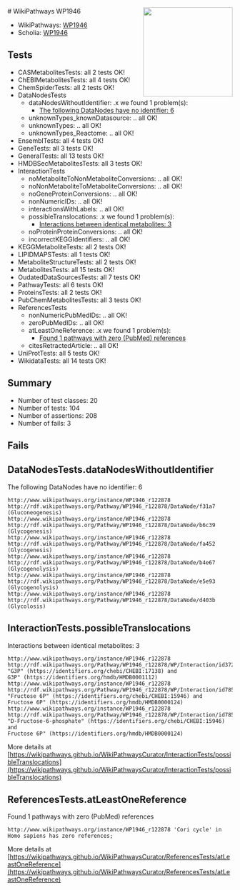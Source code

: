 <img style="float: right; width: 200px" src="https://upload.wikimedia.org/wikipedia/commons/thumb/8/83/Wplogo_with_text_500.png/640px-Wplogo_with_text_500.png" />
# WikiPathways WP1946

* WikiPathways: [WP1946](https://new.wikipathways.org/pathways/WP1946)
* Scholia: [WP1946](https://scholia.toolforge.org/wikipathways/WP1946)
## Tests
* CASMetabolitesTests: all 2 tests OK!
* ChEBIMetabolitesTests: all 4 tests OK!
* ChemSpiderTests: all 2 tests OK!
* DataNodesTests
    * dataNodesWithoutIdentifier: .x we found 1 problem(s):
        * [The following DataNodes have no identifier: 6](#d2d32fa5)
    * unknownTypes_knownDatasource: .. all OK!
    * unknownTypes: .. all OK!
    * unknownTypes_Reactome: .. all OK!
* EnsemblTests: all 4 tests OK!
* GeneTests: all 3 tests OK!
* GeneralTests: all 13 tests OK!
* HMDBSecMetabolitesTests: all 3 tests OK!
* InteractionTests
    * noMetaboliteToNonMetaboliteConversions: .. all OK!
    * noNonMetaboliteToMetaboliteConversions: .. all OK!
    * noGeneProteinConversions: .. all OK!
    * nonNumericIDs: .. all OK!
    * interactionsWithLabels: .. all OK!
    * possibleTranslocations: .x we found 1 problem(s):
        * [Interactions between identical metabolites: 3](#d59038c6)
    * noProteinProteinConversions: .. all OK!
    * incorrectKEGGIdentifiers: .. all OK!
* KEGGMetaboliteTests: all 2 tests OK!
* LIPIDMAPSTests: all 1 tests OK!
* MetaboliteStructureTests: all 2 tests OK!
* MetabolitesTests: all 15 tests OK!
* OudatedDataSourcesTests: all 7 tests OK!
* PathwayTests: all 6 tests OK!
* ProteinsTests: all 2 tests OK!
* PubChemMetabolitesTests: all 3 tests OK!
* ReferencesTests
    * nonNumericPubMedIDs: .. all OK!
    * zeroPubMedIDs: .. all OK!
    * atLeastOneReference: .x we found 1 problem(s):
        * [Found 1 pathways with zero (PubMed) references](#d0a459f0)
    * citesRetractedArticle: .. all OK!
* UniProtTests: all 5 tests OK!
* WikidataTests: all 14 tests OK!


## Summary

* Number of test classes: 20
* Number of tests: 104
* Number of assertions: 208
* Number of fails: 3

## Fails

<a name="d2d32fa5" />

## DataNodesTests.dataNodesWithoutIdentifier

The following DataNodes have no identifier: 6
```
http://www.wikipathways.org/instance/WP1946_r122878 http://rdf.wikipathways.org/Pathway/WP1946_r122878/DataNode/f31a7 (Gluconeogenesis)
http://www.wikipathways.org/instance/WP1946_r122878 http://rdf.wikipathways.org/Pathway/WP1946_r122878/DataNode/b6c39 (Glycogenesis)
http://www.wikipathways.org/instance/WP1946_r122878 http://rdf.wikipathways.org/Pathway/WP1946_r122878/DataNode/fa452 (Glycogenesis)
http://www.wikipathways.org/instance/WP1946_r122878 http://rdf.wikipathways.org/Pathway/WP1946_r122878/DataNode/b4e67 (Glycogenolysis)
http://www.wikipathways.org/instance/WP1946_r122878 http://rdf.wikipathways.org/Pathway/WP1946_r122878/DataNode/e5e93 (Glycogenolysis)
http://www.wikipathways.org/instance/WP1946_r122878 http://rdf.wikipathways.org/Pathway/WP1946_r122878/DataNode/d403b (Glycolosis)
```

<a name="d59038c6" />

## InteractionTests.possibleTranslocations

Interactions between identical metabolites: 3
```
http://www.wikipathways.org/instance/WP1946_r122878 http://rdf.wikipathways.org/Pathway/WP1946_r122878/WP/Interaction/id37235231 "G3P" (https://identifiers.org/chebi/CHEBI:17138) and 
G3P" (https://identifiers.org/hmdb/HMDB0001112)
http://www.wikipathways.org/instance/WP1946_r122878 http://rdf.wikipathways.org/Pathway/WP1946_r122878/WP/Interaction/id78502cf0 "Fructose 6P" (https://identifiers.org/chebi/CHEBI:15946) and 
Fructose 6P" (https://identifiers.org/hmdb/HMDB0000124)
http://www.wikipathways.org/instance/WP1946_r122878 http://rdf.wikipathways.org/Pathway/WP1946_r122878/WP/Interaction/id78502cf0 "D-Fructose-6-phosphate" (https://identifiers.org/chebi/CHEBI:15946) and 
Fructose 6P" (https://identifiers.org/hmdb/HMDB0000124)
```

More details at [https://wikipathways.github.io/WikiPathwaysCurator/InteractionTests/possibleTranslocations](https://wikipathways.github.io/WikiPathwaysCurator/InteractionTests/possibleTranslocations)

<a name="d0a459f0" />

## ReferencesTests.atLeastOneReference

Found 1 pathways with zero (PubMed) references
```
http://www.wikipathways.org/instance/WP1946_r122878 'Cori cycle' in Homo sapiens has zero references; 
```

More details at [https://wikipathways.github.io/WikiPathwaysCurator/ReferencesTests/atLeastOneReference](https://wikipathways.github.io/WikiPathwaysCurator/ReferencesTests/atLeastOneReference)

